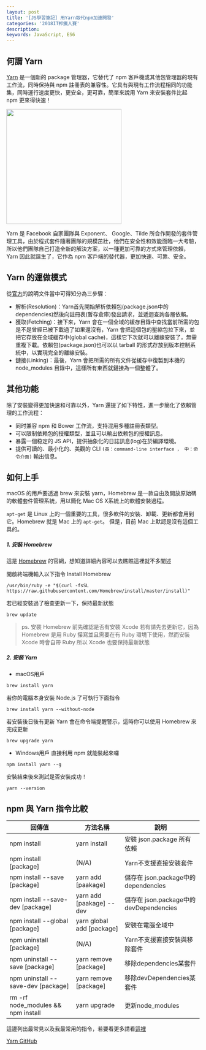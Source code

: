 ```yaml
---
layout: post
title: '[JS學習筆記] 用Yarn取代npm加速開發'
categories: '2018IT邦鐵人賽'
description: 
keywords: JavaScript, ES6
---
```


## 何謂 Yarn
[Yarn](https://yarnpkg.com/zh-Hans/) 是一個新的 package 管理器，它替代了 npm 客戶機或其他包管理器的現有工作流，同時保持與 npm 註冊表的兼容性。它具有與現有工作流程相同的功能集，同時運行速度更快，更安全，更可靠，簡單來說用 Yarn 來安裝套件比起 npm 更來得快速！

<img src="https://yarnpkg.com/assets/og_image.png" width="300">

Yarn 是 Facebook 自家團隊與 Exponent、 Google、Tilde 所合作開發的套件管理工具，由於程式套件隨著團隊的規模茁壯，他們在安全性和效能面臨一大考驗，所以他們團隊自己打造全新的解決方案，以一種更加可靠的方式來管理依賴，Yarn 因此就誕生了，它作為 npm 客戶端的替代器，更加快速、可靠、安全。

## Yarn 的運做模式

從[官方](https://code.facebook.com/posts/1840075619545360/Yarn-a-new-package-manager-for-javascript/)的說明文件當中可得知分為三步驟：

- 解析(Resolution)：Yarn首先開始解析依賴包(package.json中的dependencies)然後向註冊表(暫存倉庫)發出請求，並遞迴查詢各層依賴。
- 獲取(Fetching)：接下來，Yarn 會在一個全域的緩存目錄中查找當前所需的包是不是曾經已被下載過了如果還沒有，Yarn 會把這個包的壓縮包拉下來，並把它存放在全域緩存中(global cache)，這樣它下次就可以離線安裝了，無需重複下載。依賴包(package.json)也可以以 tarball 的形式存放到版本控制系統中，以實現完全的離線安裝。
- 鏈接(Linking)：最後，Yarn 會把所需的所有文件從緩存中復製到本機的    node_modules 目錄中，這樣所有東西就鏈接為一個整體了。

## 其他功能

除了安裝變得更加快速和可靠以外，Yarn 還提了如下特性，進一步簡化了依賴管理的工作流程：
- 同时兼容 npm 和 Bower 工作流，支持混用多種註冊表類型。
- 可以限制依赖包的授權類型，並且可以輸出依赖包的授權訊息。
- 暴露一個稳定的 JS API，提供抽象化的日誌訊息(log)在於編譯環境。
- 提供可讀的、最小化的、美觀的 CLI `(英：command-line interface ， 中：命令介面)` 輸出信息。

## 如何上手
macOS 的用戶要透過 brew 來安裝 yarn，Homebrew 是一款自由及開放原始碼的軟體套件管理系統，用以簡化 Mac OS X系統上的軟體安裝過程。

`apt-get` 是 Linux 上的一個重要的工具，很多軟件的安裝、卸載、更新都會用到它。Homebrew 就是 Mac 上的 `apt-get`。 但是，目前 Mac 上默認是沒有這個工具的。

##### 1. 安裝 Homebrew
這是 [Homebrew](https://brew.sh/) 的官網，想知道詳細內容可以去瞧瞧這裡就不多闡述

開啟終端機輸入以下指令 Install Homebrew
```
/usr/bin/ruby -e "$(curl -fsSL https://raw.githubusercontent.com/Homebrew/install/master/install)"
```
若已經安裝過了檢查更新一下，保持最新狀態
```
brew update
```
>ps. 安裝 Homebrew 前先確認是否有安裝 Xcode 若有請先去更新它，因為 Homebrew 是用 Ruby 攥寫並且需要在有 Ruby 環境下使用，然而安裝 Xcode 時會自帶 Ruby 所以 Xcode 也要保持最新狀態

##### 2. 安裝 Yarn
- macOS用戶

```
brew install yarn
```

若你的電腦本身安裝 Node.js 了可執行下面指令

```
brew install yarn --without-node
```

若安裝後日後有更新 Yarn 會在命令端提醒警示，這時你可以使用 Homebrew 來完成更新

```
brew upgrade yarn
```

- Windows用戶
直接利用 npm 就能裝起來囉

```
npm install yarn --g
```

安裝結束後來測試是否安裝成功！
```
yarn --version
```

## npm 與 Yarn 指令比較

| 回傳值         | 方法名稱          | 說明             |
|---------------|------------------|----------------|
npm install	 |  yarn install |安裝 json.package 所有依賴
npm install [package]	| (N/A)	| Yarn不支援直接安裝套件
npm install --save [package] |	yarn add [paakage] |儲存在 json.package中的dependencies
npm install --save-dev [package] |	yarn add [paakage] --dev |儲存在 json.package中的devDependencies
npm install --global [package] |	yarn global add [package] |安裝在電腦全域中
npm uninstall [package]	|(N/A)|Yarn不支援直接安裝與移除套件
npm uninstall --save [package]	|yarn remove [package]|移除dependencies某套件
npm uninstall --save-dev [package]	|yarn remove [package]|移除devDependencies某套件
rm -rf node_modules && npm install	|yarn upgrade |更新node_modules

這邊列出最常見以及我最常用的指令，若要看更多請看[這裡](https://yarnpkg.com/en/docs/migrating-from-npm)

[Yarn GitHub](https://github.com/yarnpkg/yarn)

